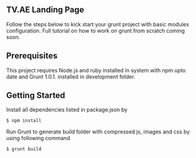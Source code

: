## TV.AE Landing Page

Follow the steps below to kick start your grunt project with basic modules configuration.
Full tutorial on how to work on grunt from scratch coming soon.

## Prerequisites

This project requires Node.js and ruby installed in system with npm upto date and Grunt 1.0.1. installed in development folder.

## Getting Started

Install all dependencies listed in package.json by
```
$ npm install
```

Run Grunt to generate build folder with compressed js, images and css by using following command
```
$ grunt build
```
